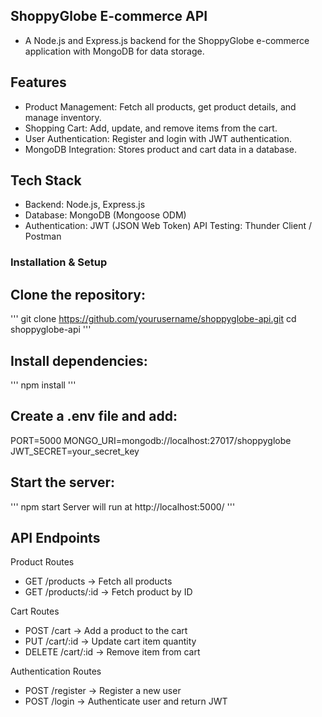 ## ShoppyGlobe E-commerce API
- A Node.js and Express.js backend for the ShoppyGlobe e-commerce application with MongoDB for data storage.

## Features
- Product Management: Fetch all products, get product details, and manage inventory.
- Shopping Cart: Add, update, and remove items from the cart.
- User Authentication: Register and login with JWT authentication.
- MongoDB Integration: Stores product and cart data in a database.


## Tech Stack
- Backend: Node.js, Express.js
- Database: MongoDB (Mongoose ODM)
- Authentication: JWT (JSON Web Token)
API Testing: Thunder Client / Postman


###  Installation & Setup

## Clone the repository:

'''
git clone https://github.com/yourusername/shoppyglobe-api.git
cd shoppyglobe-api
'''
## Install dependencies:

'''
npm install
'''

## Create a .env file and add:

PORT=5000
MONGO_URI=mongodb://localhost:27017/shoppyglobe
JWT_SECRET=your_secret_key


## Start the server:
'''
npm start
Server will run at http://localhost:5000/
'''

## API Endpoints
Product Routes
- GET /products → Fetch all products
- GET /products/:id → Fetch product by ID

Cart Routes
- POST /cart → Add a product to the cart
- PUT /cart/:id → Update cart item quantity
- DELETE /cart/:id → Remove item from cart

Authentication Routes
- POST /register → Register a new user
- POST /login → Authenticate user and return JWT
